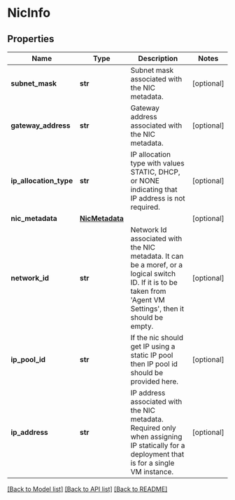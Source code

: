 # NicInfo

## Properties
Name | Type | Description | Notes
------------ | ------------- | ------------- | -------------
**subnet_mask** | **str** | Subnet mask associated with the NIC metadata. | [optional] 
**gateway_address** | **str** | Gateway address associated with the NIC metadata. | [optional] 
**ip_allocation_type** | **str** | IP allocation type with values STATIC, DHCP, or NONE indicating that IP address is not required. | [optional] 
**nic_metadata** | [**NicMetadata**](NicMetadata.md) |  | [optional] 
**network_id** | **str** | Network Id associated with the NIC metadata. It can be a moref, or a logical switch ID. If it is to be taken from &#x27;Agent VM Settings&#x27;, then it should be empty. | [optional] 
**ip_pool_id** | **str** | If the nic should get IP using a static IP pool then IP pool id should be provided here. | [optional] 
**ip_address** | **str** | IP address associated with the NIC metadata. Required only when assigning IP statically for a deployment that is for a single VM instance. | [optional] 

[[Back to Model list]](../README.md#documentation-for-models) [[Back to API list]](../README.md#documentation-for-api-endpoints) [[Back to README]](../README.md)


